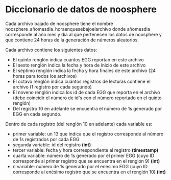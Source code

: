 Diccionario de datos de noosphere
===================================


Cada archivo bajado de noosphere tiene el nombre noosphere_añomesdia_horaenquesebajoelarchivo donde añomesdia
corresponde al año mes y día al que pertenecen los datos de noosphere y que contiene 24 horas de la generación de números aleatorios. 


Cada archivo contiene los siguientes datos: 

* El quinto renglón indica cuántos EGG reportan en este archivo
* El sexto renglón indica la fecha y hora de inicio de este archivo
* El séptimo renglón indica la fecha y hora finales de este archivo (24 horas para todos los archivos)
* El octavo renglón indica cuántos registros de lecturas contiene el archivo (1 registro por cada segundo)
* El noveno renglón indica los id de cada EGG que reporta en el archivo (debe coincidir el número de id's con el número reportado en el quinto renglón)
* Del registro 10 en adelante se encuentra el número de 1s generado por EGG en cada segundo. 

Dentro de cada registro (del renglón 10 en adelante) cada variable es: 
* primer variable: un 13 que indica que el registro corresponde al número de 1s registrados por cada EGG 
* segunda variable: id del registro **(int)**
* tercer variable: fecha y hora correspondiente al registro **(timestamp)**
* cuarta variable: número de 1s generado por el primer EGG (cuyo ID corresponde al primer registro que se encuentra en el renglón 9) **(int)**
* n variable: número de 1s generado por el enésimo EGG (cuyo ID corresponde al enésimo registro que se encuentra en el renglón 10) **(int)**



